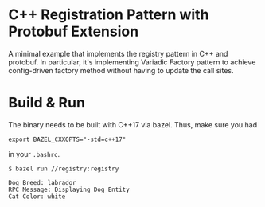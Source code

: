 C++ Registration Pattern with Protobuf Extension
======================

A minimal example that implements the registry pattern in C++ and protobuf. In particular, it's implementing Variadic Factory pattern to achieve config-driven factory method without having to update the call sites.

Build & Run
======================

The binary needs to be built with C++17 via bazel. Thus, make sure you had
```
export BAZEL_CXXOPTS="-std=c++17"
```
in your `.bashrc`.

    $ bazel run //registry:registry
```
Dog Breed: labrador
RPC Message: Displaying Dog Entity
Cat Color: white
```
